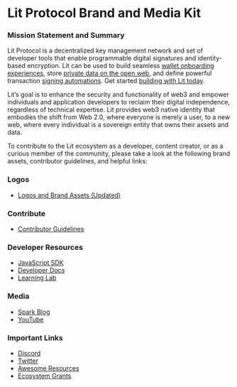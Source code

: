 # Lit Protocol Brand and Media Kit

### Mission Statement and Summary
Lit Protocol is a decentralized key management network and set of developer tools that enable programmable digital signatures and identity-based encryption. Lit can be used to build seamless [wallet onboarding experiences](https://developer.litprotocol.com/v3/sdk/wallets/intro), store [private data on the open web](https://developer.litprotocol.com/v3/sdk/access-control/intro), and define powerful transaction [signing automations](https://developer.litprotocol.com/v3/sdk/serverless-signing/overview/). Get started [building with Lit today](https://developer.litprotocol.com/v3/sdk/installation).

Lit’s goal is to enhance the security and functionality of web3 and empower individuals and application developers to reclaim their digital independence, regardless of technical expertise. Lit provides web3 native identity that embodies the shift from Web 2.0, where everyone is merely a user, to a new web, where every individual is a sovereign entity that owns their assets and data.

To contribute to the Lit ecosystem as a developer, content creator, or as a curious member of the community, please take a look at the following brand assets, contributor guidelines, and helpful links:

### Logos
- [Logos and Brand Assets (Updated)](https://www.figma.com/file/Sei64PL5DdYHCMffGUXMGS/Lit-Protocol-Brand-Assets?type=design&node-id=0-1&mode=design)

### Contribute
- [Contributor Guidelines](https://docs.google.com/document/d/1slDD6ZFPxwyh54m8aehBpB3XT0r4P4h2ppDbCwR08GA/edit?usp=sharing)

### Developer Resources
- [JavaScript SDK](https://github.com/LIT-Protocol/js-sdk)
- [Developer Docs](https://developer.litprotocol.com/whatIsLit)
- [Learning Lab](https://developer.litprotocol.com/learningLab/intro)

### Media
- [Spark Blog](https://spark.litprotocol.com/)
- [YouTube](https://www.youtube.com/@thelitprotocol)

### Important Links
- [Discord](https://discord.gg/4QDrg5sDjr)
- [Twitter](https://twitter.com/LitProtocol)
- [Awesome Resources](https://github.com/LIT-Protocol/awesome/tree/main)
- [Ecosystem Grants](https://github.com/LIT-Protocol/LitGrants)
